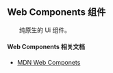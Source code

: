 ## Web Components 组件

&emsp;&emsp;纯原生的 Ui 组件。

#### Web Components 相关文档

- [MDN Web Componets](https://developer.mozilla.org/zh-CN/docs/Web/Web_Components)
